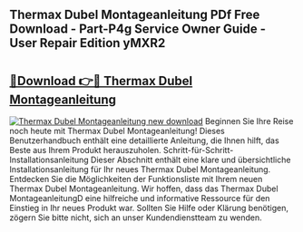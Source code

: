 ## Thermax Dubel Montageanleitung PDf Free Download - Part-P4g Service Owner Guide - User Repair Edition yMXR2

# <h2><a href="http://df7alx4.blite.top/?on=Thermax+Dubel+Montageanleitung">🔗Download 👉🔴 Thermax Dubel Montageanleitung</a></h2>

[![Thermax Dubel Montageanleitung new download](https://i.imgur.com/lujVjoI.png)](http://df7alx4.blite.top/?on=Thermax+Dubel+Montageanleitung)
Beginnen Sie Ihre Reise noch heute mit Thermax Dubel Montageanleitung! Dieses Benutzerhandbuch enthält eine detaillierte Anleitung, die Ihnen hilft, das Beste aus Ihrem Produkt herauszuholen. Schritt-für-Schritt-Installationsanleitung Dieser Abschnitt enthält eine klare und übersichtliche Installationsanleitung für Ihr neues Thermax Dubel Montageanleitung. Entdecken Sie die Möglichkeiten der Funktionsliste mit Ihrem neuen Thermax Dubel Montageanleitung. Wir hoffen, dass das Thermax Dubel MontageanleitungD eine hilfreiche und informative Ressource für den Einstieg in Ihr neues Produkt war. Sollten Sie Hilfe oder Klärung benötigen, zögern Sie bitte nicht, sich an unser Kundendienstteam zu wenden.
